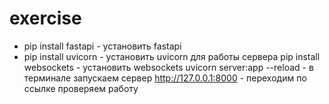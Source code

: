 # exercise
+ pip install fastapi - установить fastapi
+ pip install uvicorn - установить uvicorn для работы сервера
pip install websockets - установить websockets
uvicorn server:app --reload - в терминале запускаем сервер
http://127.0.0.1:8000 - переходим по ссылке проверяем работу
